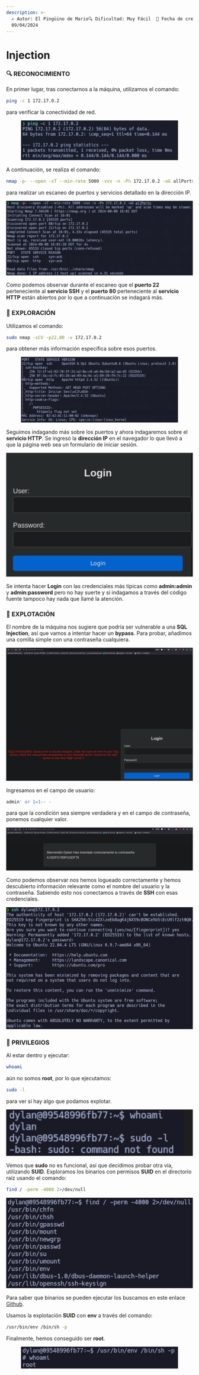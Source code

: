 ```yaml
---
description: >-
  ✍️ Autor: El Pingüino de Mario🔍 Dificultad: Muy Fácil  📅 Fecha de creación:
  09/04/2024
---
```


# Injection

### 🔍 **RECONOCIMIENTO**

En primer lugar, tras conectarnos a la máquina, utilizamos el comando:

```bash
ping -c 1 172.17.0.2
```

para verificar la conectividad de red.

<figure><img src="../../.gitbook/assets/0 (8).png" alt=""><figcaption></figcaption></figure>

A continuación, se realiza el comando:

```bash
nmap -p- --open -sT --min-rate 5000 -vvv -n -Pn 172.17.0.2 -oG allPorts
```

para realizar un escaneo de puertos y servicios detallado en la dirección IP.

![](<../../.gitbook/assets/1 (9).png>)

Como podemos observar durante el escaneo que el **puerto 22** perteneciente al **servicio SSH** y el **puerto 80** perteneciente al **servicio HTTP** están abiertos por lo que a continuación se indagará más.

### 🔎 **EXPLORACIÓN**

Utilizamos el comando:

```bash
sudo nmap -sCV -p22,80 -v 172.17.0.2
```

para obtener más información específica sobre esos puertos.

<figure><img src="../../.gitbook/assets/2 (9).png" alt=""><figcaption></figcaption></figure>

Seguimos indagando más sobre los puertos y ahora indagaremos sobre el **servicio HTTP**. Se ingresó la **dirección IP** en el navegador lo que llevó a que la página web sea un formulario de iniciar sesión.

![](<../../.gitbook/assets/3 (9).png>)

Se intenta hacer **Login** con las credenciales más típicas como **admin:admin** y **admin:password** pero no hay suerte y si indagamos a través del código fuente tampoco hay nada que llamé la atención.

### 🚀 **EXPLOTACIÓN**

El nombre de la máquina nos sugiere que podría ser vulnerable a una **SQL Injection**, así que vamos a intentar hacer un **bypass**. Para probar, añadimos una comilla simple con una contraseña cualquiera.

![](<../../.gitbook/assets/4 (9).png>)

Ingresamos en el campo de usuario:

```sql
admin' or 1=1-- -
```

para que la condición sea siempre verdadera y en el campo de contraseña, ponemos cualquier valor.

![](<../../.gitbook/assets/5 (8).png>)

Como podemos observar nos hemos logueado correctamente y hemos descubierto información relevante como el nombre del usuario y la contraseña. Sabiendo esto nos conectamos a través de **SSH** con esas credenciales.

![](<../../.gitbook/assets/6 (7).png>)

### 🔐 **PRIVILEGIOS**

Al estar dentro y ejecutar:

```bash
whoami
```

aún no somos **root**, por lo que ejecutamos:

```bash
sudo -l
```

para ver si hay algo que podamos explotar.

![](<../../.gitbook/assets/7 (7).png>)

Vemos que **sudo** no es funcional, así que decidimos probar otra vía, utilizando **SUID**. Exploramos los binarios con permisos **SUID** en el directorio raíz usando el comando:

```bash
find / -perm -4000 2>/dev/null
```

![](<../../.gitbook/assets/8 (7).png>)

Para saber que binarios se pueden ejecutar los buscamos en este enlace [Github](https://gtfobins.github.io/).&#x20;

Usamos la explotación **SUID** con **env** a través del comando:

```bash
/usr/bin/env /bin/sh -p
```

Finalmente, hemos conseguido ser **root**.

<figure><img src="../../.gitbook/assets/image (31) (1).png" alt=""><figcaption></figcaption></figure>
